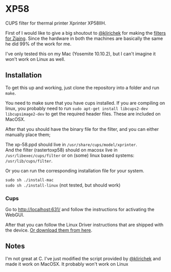 # XP58

CUPS filter for thermal printer Xprinter XP58IIH. 

First of I would like to give a big shoutout to [@klirichek](https://github.com/klirichek) for making the [filters for Zjaing](https://github.com/klirichek/zj-58). Since the hardware in both the machines are basically the same he did 99% of the work for me.

I've only tested this on my Mac (Yosemite 10.10.2), but I can't imagine it won't work on Linux as well.

## Installation

To get this up and working, just clone the repository into a folder and run ```make```.

You need to make sure that you have cups installed. If you are compiling on linux, you probably need to run ```sudo apt-get install libcups2-dev libcupsimage2-dev``` to get the required header files. These are included on MacOSX.

After that you should have the binary file for the filter, and you can either manually place them;

The xp-58.ppd should live in ```/usr/share/cups/model/xprinter```.  
And the filter (rastertoxp58) should on macosx live in ```/usr/libexec/cups/filter``` or on (some) linux based systems: ```/usr/lib/cups/filter```.

Or you can run the corresponding installation file for your system. 

```sudo sh ./install-mac```  
```sudo sh ./install-linux``` (not tested, but should work)

### Cups
Go to [http://localhost:631/](http://localhost:631/) and follow the instructions for activating the WebGUI. 

After that you can follow the Linux Driver instructions that are shipped with the device. [Or download them from here](http://www.xprinter.net/products_show.asp?lan=zh-en&skin=1&newsid=239753224).

## Notes
I'm not great at C. I've just modified the script provided by [@klirichek](https://github.com/klirichek) and made it work on MacOSX. It probably won't work on Linux
